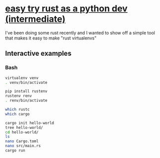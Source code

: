 # [easy try rust as a python dev (intermediate)](https://youtu.be/ZGlEIetFNf0)

I've been doing some rust recently and I wanted to show off a simple tool that makes it easy to make "rust virtualenvs"

## Interactive examples

### Bash

```bash
virtualenv venv
. venv/bin/activate

pip install rustenv
rustenv renv
. renv/bin/activate

which rustc
which cargo

cargo init hello-world
tree hello-world/
cd hello-world/
ls
nano Cargo.toml
nano src/main.rs
cargo run
```
